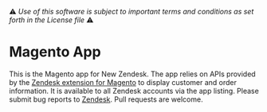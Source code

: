 :warning: *Use of this software is subject to important terms and conditions as set forth in the License file* :warning: 

# Magento App

This is the Magento app for New Zendesk. The app relies on APIs provided by the [Zendesk extension for Magento](http://www.magentocommerce.com/magento-connect/catalog/product/view/id/15129/) to display customer and order information. It is available to all Zendesk accounts via the app listing. Please submit bug reports to [Zendesk](https://support.zendesk.com/requests/new). Pull requests are welcome.
